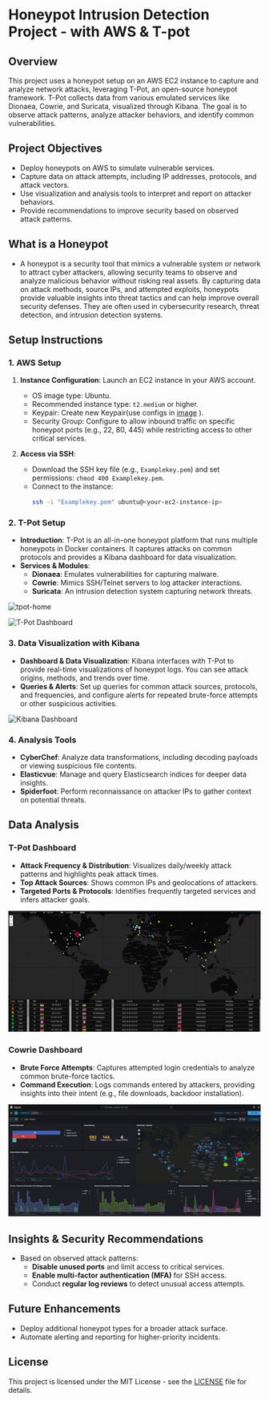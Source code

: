 # Honeypot Intrusion Detection Project - with AWS & T-pot

## Overview
This project uses a honeypot setup on an AWS EC2 instance to capture and analyze network attacks, leveraging T-Pot, an open-source honeypot framework. T-Pot collects data from various emulated services like Dionaea, Cowrie, and Suricata, visualized through Kibana. The goal is to observe attack patterns, analyze attacker behaviors, and identify common vulnerabilities.

## Project Objectives
- Deploy honeypots on AWS to simulate vulnerable services.
- Capture data on attack attempts, including IP addresses, protocols, and attack vectors.
- Use visualization and analysis tools to interpret and report on attacker behaviors.
- Provide recommendations to improve security based on observed attack patterns.

## What is a Honeypot
- A honeypot is a security tool that mimics a vulnerable system or network to attract cyber attackers, allowing security teams to observe and analyze malicious behavior without risking real assets. By capturing data on attack methods, source IPs, and attempted exploits, honeypots provide valuable insights into threat tactics and can help improve overall security defenses. They are often used in cybersecurity research, threat detection, and intrusion detection systems.

## Setup Instructions

### 1. AWS Setup
1. **Instance Configuration**: Launch an EC2 instance in your AWS account.
   - OS image type: Ubuntu.
   - Recommended instance type: `t2.medium` or higher.
   - Keypair: Create new Keypair(use configs in [image](./images/keypair-configs.svg)
).
   - Security Group: Configure to allow inbound traffic on specific honeypot ports (e.g., 22, 80, 445) while restricting access to other critical services.

2. **Access via SSH**:
   - Download the SSH key file (e.g., `Examplekey.pem`) and set permissions: `chmod 400 Examplekey.pem`.
   - Connect to the instance:
     ```bash
     ssh -i "Examplekey.pem" ubuntu@<your-ec2-instance-ip>
     ```

### 2. T-Pot Setup
- **Introduction**: T-Pot is an all-in-one honeypot platform that runs multiple honeypots in Docker containers. It captures attacks on common protocols and provides a Kibana dashboard for data visualization.
- **Services & Modules**: 
  - **Dionaea**: Emulates vulnerabilities for capturing malware.
  - **Cowrie**: Mimics SSH/Telnet servers to log attacker interactions.
  - **Suricata**: An intrusion detection system capturing network threats.
 
![tpot-home](https://github.com/user-attachments/assets/b6962807-529b-4c4e-9f4a-eb297e1d57bf)



![T-Pot Dashboard](./images/tpot-dashboard.svg=400x400)

### 3. Data Visualization with Kibana
- **Dashboard & Data Visualization**: Kibana interfaces with T-Pot to provide real-time visualizations of honeypot logs. You can see attack origins, methods, and trends over time.
- **Queries & Alerts**: Set up queries for common attack sources, protocols, and frequencies, and configure alerts for repeated brute-force attempts or other suspicious activities.

![Kibana Dashboard](./images/kibana-dashboard.png)

### 4. Analysis Tools
- **CyberChef**: Analyze data transformations, including decoding payloads or viewing suspicious file contents.
- **Elasticvue**: Manage and query Elasticsearch indices for deeper data insights.
- **Spiderfoot**: Perform reconnaissance on attacker IPs to gather context on potential threats.

## Data Analysis

### T-Pot Dashboard
- **Attack Frequency & Distribution**: Visualizes daily/weekly attack patterns and highlights peak attack times.
- **Top Attack Sources**: Shows common IPs and geolocations of attackers.
- **Targeted Ports & Protocols**: Identifies frequently targeted services and infers attacker goals.

![Attack Map](./images/attack-map.png)

### Cowrie Dashboard
- **Brute Force Attempts**: Captures attempted login credentials to analyze common brute-force tactics.
- **Command Execution**: Logs commands entered by attackers, providing insights into their intent (e.g., file downloads, backdoor installation).

![Cowrie Dashboard](./images/cowrie-dashboard.png)

## Insights & Security Recommendations
- Based on observed attack patterns:
  - **Disable unused ports** and limit access to critical services.
  - **Enable multi-factor authentication (MFA)** for SSH access.
  - Conduct **regular log reviews** to detect unusual access attempts.

## Future Enhancements
- Deploy additional honeypot types for a broader attack surface.
- Automate alerting and reporting for higher-priority incidents.

## License
This project is licensed under the MIT License - see the [LICENSE](LICENSE) file for details.
